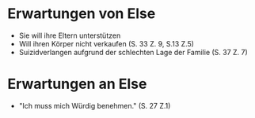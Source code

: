 # Erwartungen von Else
+ Sie will ihre Eltern unterstützen
+ Will ihren Körper nicht verkaufen (S. 33 Z. 9, S.13 Z.5)
+ Suizidverlangen aufgrund der schlechten Lage der Familie (S. 37 Z. 7)
# Erwartungen an Else
+ "Ich muss mich Würdig benehmen." (S. 27 Z.1)